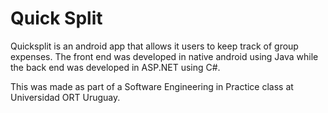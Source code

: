 # Quick Split
Quicksplit is an android app that allows it users to keep track of group expenses. The front end was developed in native android using Java while the back end was developed in ASP.NET using C#.

This was made as part of a Software Engineering in Practice class at Universidad ORT Uruguay.